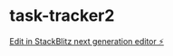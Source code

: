 # task-tracker2

[Edit in StackBlitz next generation editor ⚡️](https://stackblitz.com/~/github.com/strattao1974/task-tracker2)